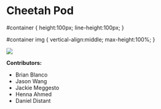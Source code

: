 # Cheetah Pod
#container {
    height:100px;
    line-height:100px;
}

#container img {
    vertical-align:middle;
    max-height:100%;
}

<div id="container">
    <img src ="https://cloud.githubusercontent.com/assets/12603575/8635523/17d9c398-27f4-11e5-8190-7f078239ccdc.jpg" />
</div>


**Contributors:**
- Brian Blanco
- Jason Wang
- Jackie Meggesto
- Henna Ahmed 
- Daniel Distant


